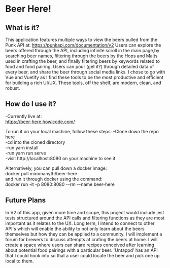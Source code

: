 # Beer Here!

## What is it?

This application features multiple ways to view the beers pulled from the Punk API at:
https://punkapi.com/documentation/v2
Users can explore the beers offered through the API, including infinite scroll in the main page,by searching beer names, filtering through the beers by the Hops and Malts used in crafting the beer, and finally filtering beers by keywords related to food and food pairing. Users can pour (get it?) through detailed data of every beer, and share the beer through social media links.
I chose to go with Vue and Vuetify as I find these tools to be the most productive and efficient for building a rich UI/UX. These tools, off the shelf, are modern, clean, and robust.

## How do I use it?

-Currently live at:  
https://beer-here.howlcode.com/

To run it on your local machine, follow these steps:
-Clone down the repo here  
-cd into the cloned directory  
-run yarn install  
-run yarn run serve  
-visit http://localhost:8080 on your machine to see it

Alternatively, you can pull down a docker image:  
docker pull miromanyth/beer-here  
and run it through docker using the command:  
docker run -it -p 8080:8080 --rm --name beer-here

## Future Plans

In V2 of this app, given more time and scope, this project would include jest tests structured around the API calls and filtering functions as they are most important as it relates to the UX.
Long term, I intend to connect to other API's which will enable the ability to not only learn about the beers themselves but how they can be applied to a community. I will implement a forum for brewers to discuss attempts at crafing the beers at home. I will create a space where users can share recipes conceived after learning about potential food pairings with a particular beer.
'Untappd' has an API that I could hook into so that a user could locate the beer and pick one up local to them.
